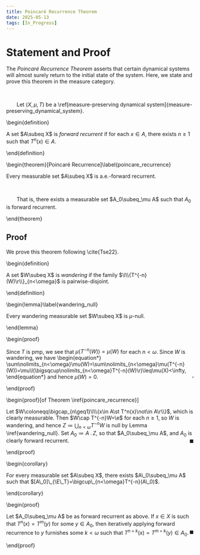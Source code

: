 ```yaml
---
title: Poincaré Recurrence Theorem
date: 2025-05-13
tags: [In_Progress]
---
```


# Statement and Proof

The _Poincaré Recurrence Theorem_ asserts that certain dynamical systems will almost surely return to the initial state of the system. Here, we state and prove this theorem in the measure category.

<br>

&emsp;&emsp;Let $(X,\mu,T)$ be a \ref[measure-preserving dynamical system]{measure-preserving_dynamical_system}.

\begin{definition}

A set $A\subeq X$ is _forward recurrent_ if for each $x\in A$, there exists $n\geq1$ such that $T^n(x)\in A$.

\end{definition}

\begin{theorem}[Poincaré Recurrence]\label{poincare_recurrence}

Every measurable set $A\subeq X$ is a.e.-forward recurrent.

<br>

&emsp;&emsp;That is, there exists a measurable set $A_0\subeq_\mu A$ such that $A_0$ is forward recurrent.

\end{theorem}

## Proof

We prove this theorem following \cite{Tse22}.

\begin{definition}

A set $W\subeq X$ is _wandering_ if the family $\l\\{T^{-n}(W)\r\\}_{n<\omega}$ is pairwise-disjoint.

\end{definition}

\begin{lemma}\label{wandering_null}

Every wandering measurable set $W\subeq X$ is $\mu$-null.

\end{lemma}

\begin{proof}

Since $T$ is pmp, we see that $\mu(T^{-n}(W))=\mu(W)$ for each $n<\omega$. Since $W$ is wandering, we have
\begin{equation*}
    \sum\nolimits_{n<\omega}\mu(W)=\sum\nolimits_{n<\omega}\mu(T^{-n}(W))=\mu\l(\bigsqcup\nolimits_{n<\omega}T^{-n}(W)\r)\leq\mu(X)<\infty,
\end{equation*}
and hence $\mu(W)=0$.<span style="float:right;">$\square$</span>

\end{proof}

<div class="space"></div>

\begin{proof}[of Theorem \iref{poincare_recurrence}]

Let $W\coloneqq\bigcap_{n\geq1}\l\\{x\in A\st T^n(x)\not\in A\r\\}$, which is clearly measurable. Then $W\cap T^{-n}W=\e$ for each $n\geq1$, so $W$ is wandering, and hence $Z\coloneqq\bigcup_{n<\omega}T^{-n}W$ is null by Lemma \iref{wandering_null}. Set $A_0\coloneqq A\comp Z$, so that $A_0\subeq_\mu A$, and $A_0$ is clearly forward recurrent.<span style="float:right;">$\blacksquare$</span>

\end{proof}

\begin{corollary}

For every measurable set $A\subeq X$, there exists $A\_0\subeq_\mu A$ such that $[A\_0]\_{\E\_T}=\bigcup\_{n<\omega}T^{-n}(A\_0)$.

\end{corollary}

\begin{proof}

Let $A_0\subeq_\mu A$ be as forward recurrent as above. If $x\in X$ is such that $T^n(x)=T^m(y)$ for some $y\in A_0$, then iteratively applying forward recurrence to $y$ furnishes some $k<\omega$ such that $T^{n+k}(x)=T^{m+k}(y)\in A_0$.<span style="float:right;">$\blacksquare$</span>

\end{proof}
